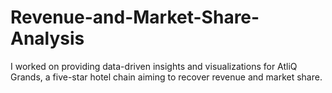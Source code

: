 # Revenue-and-Market-Share-Analysis
I worked on providing data-driven insights and visualizations for AtliQ Grands, a five-star hotel chain aiming to recover revenue and market share.
